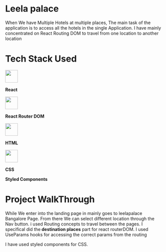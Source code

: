 <h1>Leela palace</h1>
 <p>When We have Multiple Hotels at multiple places, The main task of the application is to access all the hotels in the single Application. I have mainly concentrated on React Routing DOM to travel from one location to another location</p>
  
  <h1>Tech Stack Used</h1>
  <div style="display:flex">
     <div ><img src ="https://devicon.dev/devicon.git/icons/react/react-original.svg" height="40px" width="40px"/><p><b>React</b></p><div>
      <div><img src = "https://reactrouter.com/safari-pinned-tab.svg" height="40px" width="40px" style="object-fit:cover"/><p><b>React Router DOM</b></p><div>
        <div><img src = "https://devicon.dev/devicon.git/icons/html5/html5-original.svg" height="40px" width="40px" style="object-fit:cover"/><p><b>HTML</b></p><div>
        <div><img src = "https://devicon.dev/devicon.git/icons/css3/css3-original.svg" height="40px" width="40px" style="object-fit:cover"/><p><b>CSS</b></p><div>
        <div><p><b>Styled Components</b></p><div>
      </div>
  
  <h1>Project WalkThrough</h1>
  <p>While We enter into the landing page in mainly goes to leelapalace Bangalore Page. From there We can select different location through the Nav button. i used Routing concepts to travel between the pages. I specifical did the<span><b> destination places</b><span> part for react routerDOM. I used UseParams hooks for accessing the correct params from the routing</p>
  <p>
  I have used styled components for CSS. 
  </p>
  
  
  
